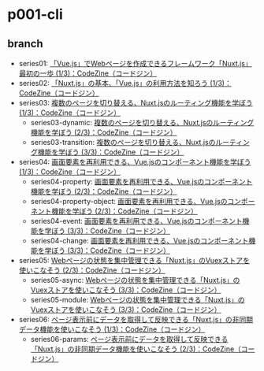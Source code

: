 # p001-cli

## branch

* series01: [「Vue\.js」でWebページを作成できるフレームワーク「Nuxt\.js」最初の一歩 \(1/3\)：CodeZine（コードジン）](https://codezine.jp/article/detail/11566)
* series02: [「Nuxt\.js」の基本、「Vue\.js」の利用方法を知ろう \(1/3\)：CodeZine（コードジン）](https://codezine.jp/article/detail/11694)
* series03: [複数のページを切り替える、Nuxt\.jsのルーティング機能を学ぼう \(1/3\)：CodeZine（コードジン）](https://codezine.jp/article/detail/11828)
    * series03-dynamic: [複数のページを切り替える、Nuxt\.jsのルーティング機能を学ぼう \(2/3\)：CodeZine（コードジン）](https://codezine.jp/article/detail/11828?p=2)
    * series03-transition: [複数のページを切り替える、Nuxt\.jsのルーティング機能を学ぼう \(3/3\)：CodeZine（コードジン）](https://codezine.jp/article/detail/11828?p=3)
* series04: [画面要素を再利用できる、Vue\.jsのコンポーネント機能を学ぼう \(1/3\)：CodeZine（コードジン）](https://codezine.jp/article/detail/11856)
    * series04-property: [画面要素を再利用できる、Vue\.jsのコンポーネント機能を学ぼう \(2/3\)：CodeZine（コードジン）](https://codezine.jp/article/detail/11856?p=2)
    * series04-property-object: [画面要素を再利用できる、Vue\.jsのコンポーネント機能を学ぼう \(2/3\)：CodeZine（コードジン）](https://codezine.jp/article/detail/11856?p=2)
    * series04-event: [画面要素を再利用できる、Vue\.jsのコンポーネント機能を学ぼう \(3/3\)：CodeZine（コードジン）](https://codezine.jp/article/detail/11856?p=3)
    * series04-change: [画面要素を再利用できる、Vue\.jsのコンポーネント機能を学ぼう \(3/3\)：CodeZine（コードジン）](https://codezine.jp/article/detail/11856?p=3)
* series05: [Webページの状態を集中管理できる「Nuxt\.js」のVuexストアを使いこなそう \(2/3\)：CodeZine（コードジン）](https://codezine.jp/article/detail/11994?p=2)
    * series05-async: [Webページの状態を集中管理できる「Nuxt\.js」のVuexストアを使いこなそう \(3/3\)：CodeZine（コードジン）](https://codezine.jp/article/detail/11994?p=3)
    * series05-module: [Webページの状態を集中管理できる「Nuxt\.js」のVuexストアを使いこなそう \(3/3\)：CodeZine（コードジン）](https://codezine.jp/article/detail/11994?p=3)
* series06: [ページ表示前にデータを取得して反映できる「Nuxt\.js」の非同期データ機能を使いこなそう \(1/3\)：CodeZine（コードジン）](https://codezine.jp/article/detail/12398)
    * series06-params: [ページ表示前にデータを取得して反映できる「Nuxt\.js」の非同期データ機能を使いこなそう \(2/3\)：CodeZine（コードジン）](https://codezine.jp/article/detail/12398?p=2)
